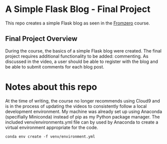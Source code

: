 # A Simple Flask Blog - Final Project
This repo creates a simple Flask blog as seen in the [Fromzero](https://www.udemy.com/python-flask-course/) course.

## Final Project Overview
During the course, the basics of a simple Flask blog were created. The final project requires additional functionality to be added: commenting. As discussed in the video, a user should be able to register with the blog and be able to submit comments for each blog post.

# Notes about this repo
At the time of writing, the course no longer recommends using Cloud9 and is in the process of updating the videos to consistently follow a local development environment. My machine was already set up using Anaconda (specifially Miniconda) instead of pip as my Python package manager. The included venv/environments.yml file can by used by Anaconda to create a virtual environment appropriate for the code.

`conda env create -f venv/environment.yml`
